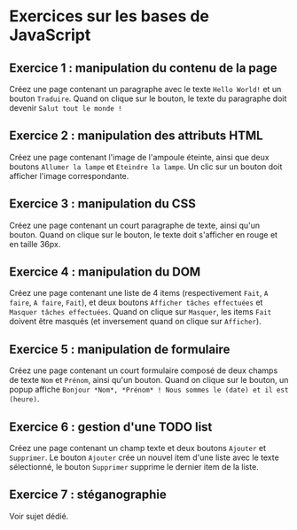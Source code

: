 # Exercices sur les bases de JavaScript

## Exercice 1 : manipulation du contenu de la page
Créez une page contenant un paragraphe avec le texte `Hello World!` et un bouton `Traduire`. Quand on clique sur le bouton, le texte du paragraphe doit devenir `Salut tout le monde !`

## Exercice 2 : manipulation des attributs HTML
Créez une page contenant l'image de l'ampoule éteinte, ainsi que deux boutons `Allumer la lampe` et `Eteindre la lampe`. Un clic sur un bouton doit afficher l'image correspondante.

## Exercice 3 : manipulation du CSS
Créez une page contenant un court paragraphe de texte, ainsi qu'un bouton. Quand on clique sur le bouton, le texte doit s'afficher en rouge et en taille 36px.

## Exercice 4 : manipulation du DOM
Créez une page contenant une liste de 4 items (respectivement `Fait`, `A faire`, `A faire`, `Fait`), et deux boutons `Afficher tâches effectuées` et `Masquer tâches effectuées`. Quand on clique sur `Masquer`, les items `Fait` doivent être masqués (et inversement quand on clique sur `Afficher`).

## Exercice 5 : manipulation de formulaire
Créez une page contenant un court formulaire composé de deux champs de texte `Nom` et `Prénom`, ainsi qu'un bouton. Quand on clique sur le bouton, un popup affiche `Bonjour *Nom*, *Prénom* ! Nous sommes le (date) et il est (heure)`.

## Exercice 6 : gestion d'une TODO list
Créez une page contenant un champ texte et deux boutons `Ajouter` et `Supprimer`. Le bouton `Ajouter` crée un nouvel item d'une liste avec le texte sélectionné, le bouton `Supprimer` supprime le dernier item de la liste.

## Exercice 7 : stéganographie
Voir sujet dédié.
